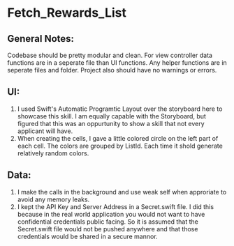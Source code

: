 # Fetch_Rewards_List

## General Notes:

Codebase should be pretty modular and clean. For view controller data functions are in a seperate file than UI functions. Any helper functions are in seperate files and folder. Project also should have no warnings or errors.

## UI:

1) I used Swift's Automatic Programtic Layout over the storyboard here to showcase this skill. I am equally capable with the Storyboard, but figured that this was an oppurtunity to show a skill that not every applicant will have.
2) When creating the cells, I gave a little colored circle on the left part of each cell. The colors are grouped by ListId. Each time it shold generate relatively random colors. 


## Data:

1) I make the calls in the background and use weak self when approriate to avoid any memory leaks.
2) I kept the API Key and Server Address in a Secret.swift file. I did this because in the real world application you would not want to have confidential credentials public facing. So it is assumed that the Secret.swift file would not be pushed anywhere and that those credentials would be shared in a secure mannor. 
